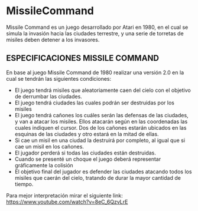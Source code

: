 # MissileCommand
Missile Command es un juego desarrollado por Atari en 1980, en el cual se simula la invasión hacia las ciudades terrestre, y una serie de torretas de misiles deben detener a los invasores.

## ESPECIFICACIONES MISSILE COMMAND	

En base al juego Missile Command de 1980 realizar una versión 2.0 en la cual se tendrán las siguientes condiciones:
-	El juego tendrá misiles que aleatoriamente caen del cielo con el objetivo de derrumbar las ciudades.
-	El juego tendrá ciudades las cuales podrán ser destruidas por los misiles
-	El juego tendrá cañones los cuáles serán las defensas de las ciudades, y van a atacar los misiles. Ellos atacarán según en las coordenadas las cuales indiquen el cursor.
Dos de los cañones estarán ubicados en las esquinas de las ciudades y otro estará en la mitad de ellas.
-	Si cae un misil en una ciudad la destruirá por completo, al igual que si cae un misil en los cañones.
-	El jugador perderá si todas las ciudades están destruidas.
-	Cuando se presenté un choque el juego deberá representar gráficamente la colisión
-	El objetivo final del jugador es defender las ciudades atacando todos los misiles que caerán del cielo, tratando de durar la mayor cantidad de tiempo.


Para mejor interpretación mirar el siguiente link:
https://www.youtube.com/watch?v=8eC_6QzvLrE 
